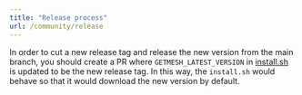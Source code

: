 ```yaml
---
title: "Release process"
url: /community/release
---
```


In order to cut a new release tag and release the new version from the main branch, you should create a PR 
where `GETMESH_LATEST_VERSION` in [install.sh](https://github.com/tetratelabs/getmesh/blob/main/site/install.sh) is updated to be the new release tag. 
In this way, the `install.sh` would behave so that it would download the new version by default.
